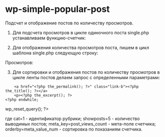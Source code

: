 # wp-simple-popular-post
Подсчет и отображение постов по количеству просмотров.

1. Для подсчета просмотров в цикле одиночного поста single.php устанавливаем функцию-счетчик:

<?php setPostViews(get_the_ID()); ?>

2. Для отображения количества просмотров поста, пишем в цикл шаблона single.php следующую строку:

Просмотров: <?php echo getPostViews(get_the_ID()); ?>

3. Для сортировки и отображения постов по количеству просмотров в цикле ленты постов делаем запрос с определенными параметрами:

<?php
query_posts('cat=1&showposts=5&meta_key=post_views_count&orderby=meta_value_num');
	while (have_posts()): the_post(); ?>
		<a href="<?php the_permalink(); ?>" class="link-b"><?php the_title(); ?></a>
		<p><?php the_excerpt(); ?>
	<?php endwhile; 
wp_reset_query(); 
?>

где 
cat=1 - идентификатор рубрики; 
showposts=5 - количество выводимых постов; 
meta_key=post_views_count - мета-поле счетчика;
orderby=meta_value_num - сортировка по показаниям счетчика.
